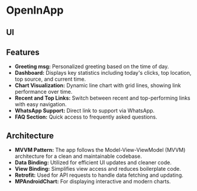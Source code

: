 # OpenInApp

## UI

## Features

- **Greeting msg:** Personalized greeting based on the time of day.
- **Dashboard:** Displays key statistics including today's clicks, top location, top source, and current time.
- **Chart Visualization:** Dynamic line chart with grid lines, showing link performance over time.
- **Recent and Top Links:** Switch between recent and top-performing links with easy navigation.
- **WhatsApp Support:** Direct link to support via WhatsApp.
- **FAQ Section:** Quick access to frequently asked questions.

## Architecture

- **MVVM Pattern:** The app follows the Model-View-ViewModel (MVVM) architecture for a clean and maintainable codebase.
- **Data Binding:** Utilized for efficient UI updates and cleaner code.
- **View Binding:** Simplifies view access and reduces boilerplate code.
- **Retrofit:** Used for API requests to handle data fetching and updating.
- **MPAndroidChart:** For displaying interactive and modern charts.

